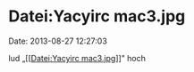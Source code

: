 Datei:Yacyirc mac3.jpg
======================

Date: 2013-08-27 12:27:03

lud „\[\[[Datei:Yacyirc
mac3.jpg](http://www.yacy-websuche.de/wiki/index.php/Datei:Yacyirc_mac3.jpg "Datei:Yacyirc mac3.jpg")\]\]"
hoch
